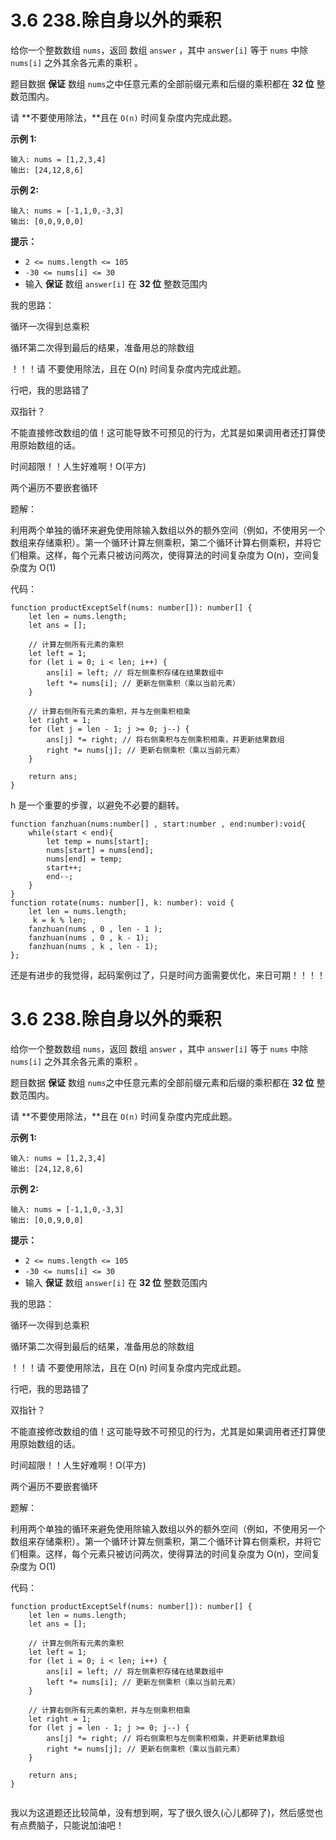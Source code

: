﻿
# 3.6  238.除自身以外的乘积

给你一个整数数组 `nums`，返回 数组 `answer` ，其中 `answer[i]` 等于 `nums` 中除 `nums[i]` 之外其余各元素的乘积 。

题目数据 **保证** 数组 `nums`之中任意元素的全部前缀元素和后缀的乘积都在  **32 位** 整数范围内。

请 **不要使用除法，**且在 `O(n)` 时间复杂度内完成此题。

 

**示例 1:**

```
输入: nums = [1,2,3,4]
输出: [24,12,8,6]
```

**示例 2:**

```
输入: nums = [-1,1,0,-3,3]
输出: [0,0,9,0,0]
```

 

**提示：**

- `2 <= nums.length <= 105`
- `-30 <= nums[i] <= 30`
- 输入 **保证** 数组 `answer[i]` 在  **32 位** 整数范围内



我的思路：

循环一次得到总乘积

循环第二次得到最后的结果，准备用总的除数组

！！！请 不要使用除法，且在 O(n) 时间复杂度内完成此题。

行吧，我的思路错了

双指针？

不能直接修改数组的值！这可能导致不可预见的行为，尤其是如果调用者还打算使用原始数组的话。

时间超限！！人生好难啊！O(平方)

两个遍历不要嵌套循环

题解：

利用两个单独的循环来避免使用除输入数组以外的额外空间（例如，不使用另一个数组来存储乘积）。第一个循环计算左侧乘积，第二个循环计算右侧乘积，并将它们相乘。这样，每个元素只被访问两次，使得算法的时间复杂度为 O(n)，空间复杂度为 O(1)

代码：

```
function productExceptSelf(nums: number[]): number[] {
    let len = nums.length;
    let ans = [];

    // 计算左侧所有元素的乘积
    let left = 1;
    for (let i = 0; i < len; i++) {
        ans[i] = left; // 将左侧乘积存储在结果数组中
        left *= nums[i]; // 更新左侧乘积（乘以当前元素）
    }

    // 计算右侧所有元素的乘积，并与左侧乘积相乘
    let right = 1;
    for (let j = len - 1; j >= 0; j--) {
        ans[j] *= right; // 将右侧乘积与左侧乘积相乘，并更新结果数组
        right *= nums[j]; // 更新右侧乘积（乘以当前元素）
    }

    return ans;
}

```

h 是一个重要的步骤，以避免不必要的翻转。

```
function fanzhuan(nums:number[] , start:number , end:number):void{
    while(start < end){
        let temp = nums[start];
        nums[start] = nums[end];
        nums[end] = temp;
        start++;
        end--;
    }
}
function rotate(nums: number[], k: number): void {
    let len = nums.length;
     k = k % len; 
    fanzhuan(nums , 0 , len - 1 );
    fanzhuan(nums , 0 , k - 1);
    fanzhuan(nums , k , len - 1);
};
```

还是有进步的我觉得，起码案例过了，只是时间方面需要优化，来日可期！！！！

# 3.6  238.除自身以外的乘积

给你一个整数数组 `nums`，返回 数组 `answer` ，其中 `answer[i]` 等于 `nums` 中除 `nums[i]` 之外其余各元素的乘积 。

题目数据 **保证** 数组 `nums`之中任意元素的全部前缀元素和后缀的乘积都在  **32 位** 整数范围内。

请 **不要使用除法，**且在 `O(n)` 时间复杂度内完成此题。

 

**示例 1:**

```
输入: nums = [1,2,3,4]
输出: [24,12,8,6]
```

**示例 2:**

```
输入: nums = [-1,1,0,-3,3]
输出: [0,0,9,0,0]
```

 

**提示：**

- `2 <= nums.length <= 105`
- `-30 <= nums[i] <= 30`
- 输入 **保证** 数组 `answer[i]` 在  **32 位** 整数范围内



我的思路：

循环一次得到总乘积

循环第二次得到最后的结果，准备用总的除数组

！！！请 不要使用除法，且在 O(n) 时间复杂度内完成此题。

行吧，我的思路错了

双指针？

不能直接修改数组的值！这可能导致不可预见的行为，尤其是如果调用者还打算使用原始数组的话。

时间超限！！人生好难啊！O(平方)

两个遍历不要嵌套循环

题解：

利用两个单独的循环来避免使用除输入数组以外的额外空间（例如，不使用另一个数组来存储乘积）。第一个循环计算左侧乘积，第二个循环计算右侧乘积，并将它们相乘。这样，每个元素只被访问两次，使得算法的时间复杂度为 O(n)，空间复杂度为 O(1)

代码：

```
function productExceptSelf(nums: number[]): number[] {
    let len = nums.length;
    let ans = [];

    // 计算左侧所有元素的乘积
    let left = 1;
    for (let i = 0; i < len; i++) {
        ans[i] = left; // 将左侧乘积存储在结果数组中
        left *= nums[i]; // 更新左侧乘积（乘以当前元素）
    }

    // 计算右侧所有元素的乘积，并与左侧乘积相乘
    let right = 1;
    for (let j = len - 1; j >= 0; j--) {
        ans[j] *= right; // 将右侧乘积与左侧乘积相乘，并更新结果数组
        right *= nums[j]; // 更新右侧乘积（乘以当前元素）
    }

    return ans;
}


```
我以为这道题还比较简单，没有想到啊，写了很久很久(心儿都碎了)，然后感觉也有点费脑子，只能说加油吧！

